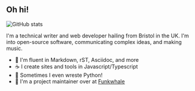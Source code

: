 ## Oh hi!

![GitHub stats](https://github-readme-stats.vercel.app/api?username=sporiff&show_icons=true&title_color=FFFFFF&text_color=FFFFFF&icon_color=E95420&bg_color=5E2750&border_color=E95420&border_radius=25)

I'm a technical writer and web developer hailing from Bristol in the UK. I'm into open-source software, communicating complex ideas, and making music.

- 📖 I'm fluent in Markdown, rST, Asciidoc, and more
- ☕ I create sites and tools in Javascript/Typescript
- 🐍 Sometimes I even wreste Python!
- 🐳 I'm a project maintainer over at [Funkwhale](https://funkwhale.audio)
